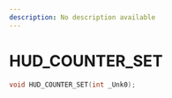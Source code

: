 ```yaml
---
description: No description available 
---
```


# HUD_COUNTER_SET

```cpp
void HUD_COUNTER_SET(int _Unk0);
```